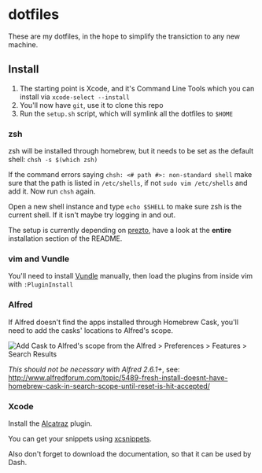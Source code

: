 # dotfiles

These are my dotfiles, in the hope to simplify the transiction to any new machine.

## Install

1. The starting point is Xcode, and it's Command Line Tools which you can install via `xcode-select --install`
1. You'll now have `git`, use it to clone this repo
1. Run the `setup.sh` script, which will symlink all the dotfiles to `$HOME`

### zsh

zsh will be installed through homebrew, but it needs to be set as the default shell: `chsh -s $(which zsh)`

If the command errors saying `chsh: <# path #>: non-standard shell` make sure that the path is listed in `/etc/shells`, if not `sudo vim /etc/shells` and add it. Now run `chsh` again.

Open a new shell instance and type `echo $SHELL` to make sure zsh is the current shell. If it isn't maybe try logging in and out.

The setup is currently depending on [prezto](https://github.com/sorin-ionescu/prezto), have a look at the **entire** installation section of the README.

### vim and Vundle

You'll need to install [Vundle](https://github.com/gmarik/Vundle.vim) manually, then load the plugins from inside vim with `:PluginInstall`

### Alfred

If Alfred doesn't find the apps installed through Homebrew Cask, you'll need to add the casks' locations to Alfred's scope.

![Add Cask to Alfred's scope from the Alfred > Preferences > Features > Search Results](https://s3.amazonaws.com/gio-stuff/add-cask-scope-to-alfred)

_This should not be necessary with Alfred 2.6.1+_, see: http://www.alfredforum.com/topic/5489-fresh-install-doesnt-have-homebrew-cask-in-search-scope-until-reset-is-hit-accepted/

### Xcode

Install the [Alcatraz](https://github.com/supermarin/alcatraz) plugin.

You can get your snippets using [xcsnippets](https://github.com/mokagio/xcsnippet).

Also don't forget to download the documentation, so that it can be used by Dash.

